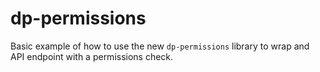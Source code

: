 # dp-permissions

Basic example of how to use the new `dp-permissions` library to wrap and API endpoint with a permissions check.